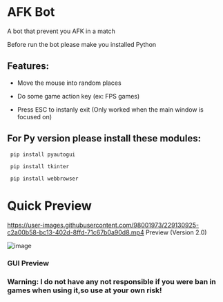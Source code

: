 # AFK Bot
A bot that prevent you AFK in a match 

Before run the bot please make you installed Python 

## Features:

- Move the mouse into random places

- Do some game action key (ex: FPS games)

- Press ESC to instanly exit (Only worked when the main window is focused on)

## For Py version please install these modules:

```
 pip install pyautogui

 pip install tkinter

 pip install webbrowser
```

# Quick Preview




https://user-images.githubusercontent.com/98001973/229130925-c2a00b58-bc13-402d-8ffd-71c67b0a90d8.mp4
                                        Preview (Version 2.0)

![image](https://user-images.githubusercontent.com/98001973/229132137-33f93472-6617-4bbf-9562-805bd3f67418.png)
###                                             GUI Preview


### Warning: I do not have any not responsible if you were ban in games when using it,so use at your own risk!
